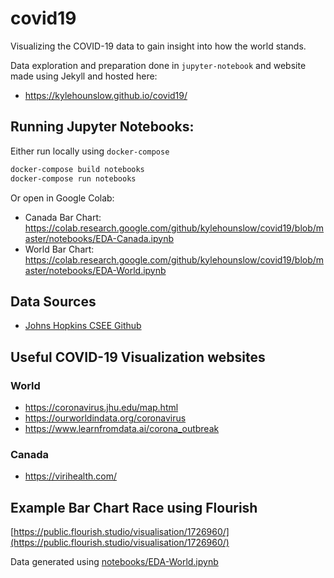 # covid19
Visualizing the COVID-19 data to gain insight into how the world stands.  

Data exploration and preparation done in `jupyter-notebook` and website made using Jekyll and hosted here:  
* https://kylehounslow.github.io/covid19/  
## Running Jupyter Notebooks:
Either run locally using `docker-compose`  
```bash
docker-compose build notebooks
docker-compose run notebooks
```
Or open in Google Colab:  
* Canada Bar Chart: https://colab.research.google.com/github/kylehounslow/covid19/blob/master/notebooks/EDA-Canada.ipynb  
* World Bar Chart: https://colab.research.google.com/github/kylehounslow/covid19/blob/master/notebooks/EDA-World.ipynb

## Data Sources
* [Johns Hopkins CSEE Github](https://github.com/CSSEGISandData/COVID-19)

## Useful COVID-19 Visualization websites
### World
* https://coronavirus.jhu.edu/map.html
* https://ourworldindata.org/coronavirus  
* https://www.learnfromdata.ai/corona_outbreak  

### Canada 
* https://virihealth.com/  



## Example Bar Chart Race using Flourish
[https://public.flourish.studio/visualisation/1726960/](https://public.flourish.studio/visualisation/1726960/)  

Data generated using [notebooks/EDA-World.ipynb](notebooks/EDA-World.ipynb)  


